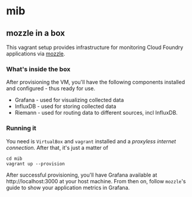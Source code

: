 mib
===
## mozzle in a box 

This vagrant setup provides infrastructure for monitoring Cloud Foundry applications
via [mozzle](https://github.com/Bo0mer/mozzle).

### What's inside the box
After provisioning the VM, you'll have the following components installed 
and configured - thus ready for use.
* Grafana - used for visualizing collected data
* InfluxDB - used for storing collected data
* Riemann - used for routing data to different sources, incl InfluxDB.

### Running it

You need is `VirtualBox` and `vagrant` installed and a *proxyless internet
connection*. After that, it's just
a matter of
```
cd mib
vagrant up --provision
```

After successful provisioning, you'll have Grafana available at
http://localhost:3000 at your host machine. From then on, follow `mozzle`'s
guide to show your application metrics in Grafana.
